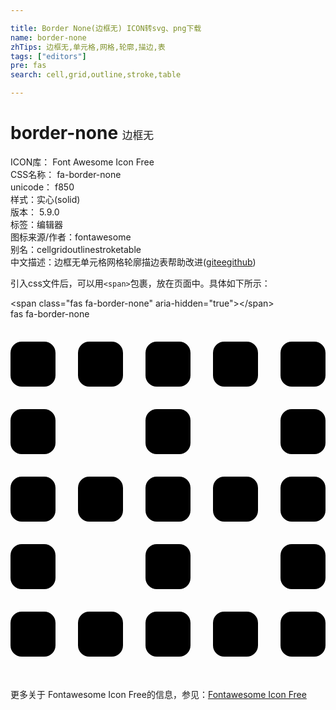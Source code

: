 ```yaml
---

title: Border None(边框无) ICON转svg、png下载
name: border-none
zhTips: 边框无,单元格,网格,轮廓,描边,表
tags: ["editors"]
pre: fas
search: cell,grid,outline,stroke,table

---
```


# border-none  <small style="font-size: 60%;font-weight: 100">边框无</small>


<div class="detail-page">
<p>
<span>
ICON库：
<span class="badge-secondary badge">Font Awesome Icon Free</span> 
</span>
<br/>
<span>
CSS名称：
<span class="badge-secondary badge">fa-border-none</span> 
</span>
<br/>
<span>
unicode：
<span class="badge-secondary badge">f850</span> 
<copy-btn content='f850' btn-title=""></copy-btn>
<copy-btn :content='String.fromCodePoint(parseInt("f850", 16))' btn-title="复制U"></copy-btn>
</span><br/><span>样式：<span class="badge-light badge">实心(solid)</span></span>
<br/>
<span>
版本：
<span class="badge-secondary badge">5.9.0</span> 
</span><br/><span>标签：<span class="badge-light badge"><router-link to="/tags/editors.html">编辑器</router-link></span></span>
<br/>
<span>图标来源/作者：<span class="badge-light badge">fontawesome</span></span> 
<br/>
<span>别名：<span class="badge-light badge">cell</span><span class="badge-light badge">grid</span><span class="badge-light badge">outline</span><span class="badge-light badge">stroke</span><span class="badge-light badge">table</span></span><br/><span class="zh-detail">中文描述：<span class="badge-primary badge">边框无</span><span class="badge-primary badge">单元格</span><span class="badge-primary badge">网格</span><span class="badge-primary badge">轮廓</span><span class="badge-primary badge">描边</span><span class="badge-primary badge">表</span><span class="help-link"><span>帮助改进</span>(<a href="https://gitee.com/liuwave/icon-helper/edit/master/json/fontawesome/solid/border-none.json" target="_blank" rel="noopener noreferrer">gitee</a><a href="https://github.com/liuwave/icon-helper/edit/master/json/fontawesome/solid/border-none.json" target="_blank" rel="noopener noreferrer">github</a></span>)</span><br/>
</p>
</div>
<div class="alert alert-dark">
  <i class="fas fa-border-none fa-xs"></i>
  <i class="fas fa-border-none fa-sm"></i>
  <i class="fas fa-border-none fa-lg"></i>
  <i class="fas fa-border-none fa-2x"></i>
  <i class="fas fa-border-none fa-3x"></i>
  <i class="fas fa-border-none fa-5x"></i>
  <i class="fas fa-border-none fa-7x"></i>
</div>
<div>
  <p>引入css文件后，可以用<code>&lt;span&gt;</code>包裹，放在页面中。具体如下所示：    
  </p>
  <div class="alert alert-primary" style="font-size: 14px">
    &lt;span class="fas fa-border-none" aria-hidden="true"&gt;&lt;/span&gt;
    <copy-btn content='<span class="fas fa-border-none" aria-hidden="true"></span>'></copy-btn>
  </div>
  <div class="alert alert-secondary">
    <i class="fas fa-border-none"
    style="font-size: 24px"
    aria-hidden="true"></i> fas fa-border-none
    <copy-btn content="fas fa-border-none" btn-title="复制图标名称"></copy-btn>
  </div>
</div>
<div id="svg" class="svg-wrap">
<svg xmlns="http://www.w3.org/2000/svg" viewBox="0 0 448 512"><path d="M240 224h-32a16 16 0 0 0-16 16v32a16 16 0 0 0 16 16h32a16 16 0 0 0 16-16v-32a16 16 0 0 0-16-16zm96 0h-32a16 16 0 0 0-16 16v32a16 16 0 0 0 16 16h32a16 16 0 0 0 16-16v-32a16 16 0 0 0-16-16zm96 0h-32a16 16 0 0 0-16 16v32a16 16 0 0 0 16 16h32a16 16 0 0 0 16-16v-32a16 16 0 0 0-16-16zm-288 0h-32a16 16 0 0 0-16 16v32a16 16 0 0 0 16 16h32a16 16 0 0 0 16-16v-32a16 16 0 0 0-16-16zm96 192h-32a16 16 0 0 0-16 16v32a16 16 0 0 0 16 16h32a16 16 0 0 0 16-16v-32a16 16 0 0 0-16-16zm96 0h-32a16 16 0 0 0-16 16v32a16 16 0 0 0 16 16h32a16 16 0 0 0 16-16v-32a16 16 0 0 0-16-16zm96 0h-32a16 16 0 0 0-16 16v32a16 16 0 0 0 16 16h32a16 16 0 0 0 16-16v-32a16 16 0 0 0-16-16zm0-96h-32a16 16 0 0 0-16 16v32a16 16 0 0 0 16 16h32a16 16 0 0 0 16-16v-32a16 16 0 0 0-16-16zm0-192h-32a16 16 0 0 0-16 16v32a16 16 0 0 0 16 16h32a16 16 0 0 0 16-16v-32a16 16 0 0 0-16-16zM240 320h-32a16 16 0 0 0-16 16v32a16 16 0 0 0 16 16h32a16 16 0 0 0 16-16v-32a16 16 0 0 0-16-16zm0-192h-32a16 16 0 0 0-16 16v32a16 16 0 0 0 16 16h32a16 16 0 0 0 16-16v-32a16 16 0 0 0-16-16zm-96 288h-32a16 16 0 0 0-16 16v32a16 16 0 0 0 16 16h32a16 16 0 0 0 16-16v-32a16 16 0 0 0-16-16zm96-384h-32a16 16 0 0 0-16 16v32a16 16 0 0 0 16 16h32a16 16 0 0 0 16-16V48a16 16 0 0 0-16-16zm96 0h-32a16 16 0 0 0-16 16v32a16 16 0 0 0 16 16h32a16 16 0 0 0 16-16V48a16 16 0 0 0-16-16zm96 0h-32a16 16 0 0 0-16 16v32a16 16 0 0 0 16 16h32a16 16 0 0 0 16-16V48a16 16 0 0 0-16-16zM48 224H16a16 16 0 0 0-16 16v32a16 16 0 0 0 16 16h32a16 16 0 0 0 16-16v-32a16 16 0 0 0-16-16zm0 192H16a16 16 0 0 0-16 16v32a16 16 0 0 0 16 16h32a16 16 0 0 0 16-16v-32a16 16 0 0 0-16-16zm0-96H16a16 16 0 0 0-16 16v32a16 16 0 0 0 16 16h32a16 16 0 0 0 16-16v-32a16 16 0 0 0-16-16zm0-192H16a16 16 0 0 0-16 16v32a16 16 0 0 0 16 16h32a16 16 0 0 0 16-16v-32a16 16 0 0 0-16-16zm0-96H16A16 16 0 0 0 0 48v32a16 16 0 0 0 16 16h32a16 16 0 0 0 16-16V48a16 16 0 0 0-16-16zm96 0h-32a16 16 0 0 0-16 16v32a16 16 0 0 0 16 16h32a16 16 0 0 0 16-16V48a16 16 0 0 0-16-16z"/></svg>
</div>
<detail full-name='fa-border-none'></detail>
    
<div><p>更多关于  Fontawesome Icon Free的信息，参见：<a target="_blank" href="https://iconhelper.cn/fontawesome.html">Fontawesome Icon Free</a>
</p></div>
